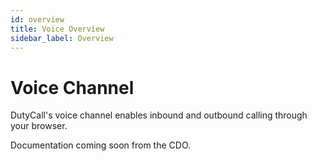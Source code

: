 ```yaml
---
id: overview
title: Voice Overview
sidebar_label: Overview
---
```


# Voice Channel

DutyCall's voice channel enables inbound and outbound calling through your browser.

Documentation coming soon from the CDO.
